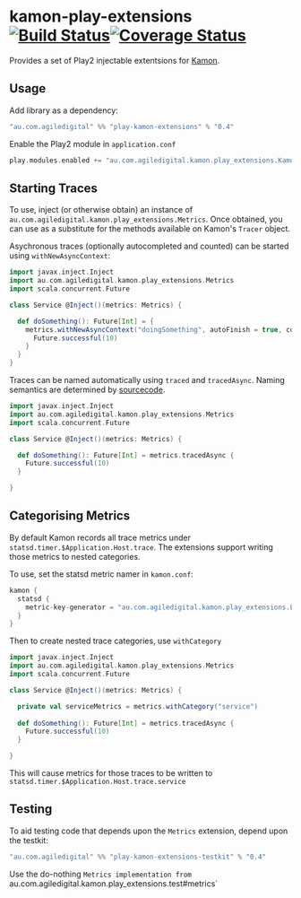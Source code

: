 # kamon-play-extensions [![Build Status](https://travis-ci.org/agiledigital/kamon-play-extensions.svg?branch=master)](https://travis-ci.org/agiledigital/kamon-play-extensions)[![Coverage Status](https://coveralls.io/repos/github/agiledigital/kamon-play-extensions/badge.svg?branch=master)](https://coveralls.io/github/agiledigital/kamon-play-extensions?branch=master)

Provides a set of Play2 injectable extentsions for [Kamon](http://kamon.io/).

## Usage

Add library as a dependency:

```scala
"au.com.agiledigital" %% "play-kamon-extensions" % "0.4"
```

Enable the Play2 module in `application.conf`

```scala
play.modules.enabled += "au.com.agiledigital.kamon.play_extensions.KamonPlayExtensionsModule"
```

## Starting Traces

To use, inject (or otherwise obtain) an instance of `au.com.agiledigital.kamon.play_extensions.Metrics`. Once obtained, you can use as a substitute for the methods available on Kamon's `Tracer` object.

Asychronous traces (optionally autocompleted and counted) can be started using `withNewAsyncContext`:

```scala
import javax.inject.Inject
import au.com.agiledigital.kamon.play_extensions.Metrics
import scala.concurrent.Future

class Service @Inject()(metrics: Metrics) {

  def doSomething(): Future[Int] = {
    metrics.withNewAsyncContext("doingSomething", autoFinish = true, count = true) {
      Future.successful(10)
    }
  }
}
```

Traces can be named automatically using `traced` and `tracedAsync`. Naming semantics are determined by [sourcecode](https://github.com/lihaoyi/sourcecode).

```scala
import javax.inject.Inject
import au.com.agiledigital.kamon.play_extensions.Metrics
import scala.concurrent.Future

class Service @Inject()(metrics: Metrics) {

  def doSomething(): Future[Int] = metrics.tracedAsync {
    Future.successful(10)
  }

}
```

## Categorising Metrics
By default Kamon records all trace metrics under `statsd.timer.$Application.Host.trace`. The extensions support writing those metrics to nested categories.

To use, set the statsd metric namer in `kamon.conf`:

```scala
kamon {
  statsd {
    metric-key-generator = "au.com.agiledigital.kamon.play_extensions.EscapingMetricKeyGenerator"
  }
}
```

Then to create nested trace categories, use `withCategory`

```scala
import javax.inject.Inject
import au.com.agiledigital.kamon.play_extensions.Metrics
import scala.concurrent.Future

class Service @Inject()(metrics: Metrics) {

  private val serviceMetrics = metrics.withCategory("service")
  
  def doSomething(): Future[Int] = metrics.tracedAsync {
    Future.successful(10)
  }

}
```

This will cause metrics for those traces to be written to `statsd.timer.$Application.Host.trace.service`


## Testing

To aid testing code that depends upon the `Metrics` extension, depend upon the testkit:

```scala
"au.com.agiledigital" %% "play-kamon-extensions-testkit" % "0.4"
```

Use the do-nothing `Metrics implementation from `au.com.agiledigital.kamon.play_extensions.test#metrics`
